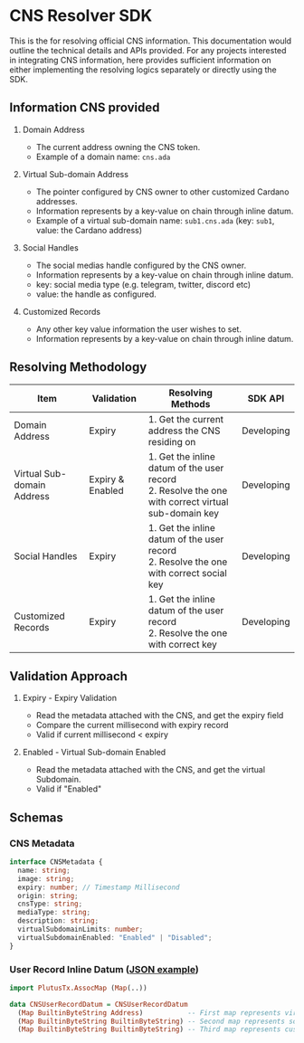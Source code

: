 # CNS Resolver SDK

This is the for resolving official CNS information. This documentation would outline the technical details and APIs provided. For any projects interested in integrating CNS information, here provides sufficient information on either implementing the resolving logics separately or directly using the SDK.

## Information CNS provided

1. Domain Address

   - The current address owning the CNS token.
   - Example of a domain name: `cns.ada`

2. Virtual Sub-domain Address

   - The pointer configured by CNS owner to other customized Cardano addresses.
   - Information represents by a key-value on chain through inline datum.
   - Example of a virtual sub-domain name: `sub1.cns.ada` (key: `sub1`, value: the Cardano address)

3. Social Handles

   - The social medias handle configured by the CNS owner.
   - Information represents by a key-value on chain through inline datum.
   - key: social media type (e.g. telegram, twitter, discord etc)
   - value: the handle as configured.

4. Customized Records
   - Any other key value information the user wishes to set.
   - Information represents by a key-value on chain through inline datum.

## Resolving Methodology

| Item                       | Validation       | Resolving Methods                                                                                      | SDK API    |
| -------------------------- | ---------------- | ------------------------------------------------------------------------------------------------------ | ---------- |
| Domain Address             | Expiry           | 1. Get the current address the CNS residing on                                                         | Developing |
| Virtual Sub-domain Address | Expiry & Enabled | 1. Get the inline datum of the user record <br> 2. Resolve the one with correct virtual sub-domain key | Developing |
| Social Handles             | Expiry           | 1. Get the inline datum of the user record <br> 2. Resolve the one with correct social key             | Developing |
| Customized Records         | Expiry           | 1. Get the inline datum of the user record <br> 2. Resolve the one with correct key                    | Developing |

## Validation Approach

1. Expiry - Expiry Validation

   - Read the metadata attached with the CNS, and get the expiry field
   - Compare the current millisecond with expiry record
   - Valid if current millisecond < expiry

2. Enabled - Virtual Sub-domain Enabled

   - Read the metadata attached with the CNS, and get the virtual Subdomain.
   - Valid if "Enabled"

## Schemas

### CNS Metadata

```ts
interface CNSMetadata {
  name: string;
  image: string;
  expiry: number; // Timestamp Millisecond
  origin: string;
  cnsType: string;
  mediaType: string;
  description: string;
  virtualSubdomainLimits: number;
  virtualSubdomainEnabled: "Enabled" | "Disabled";
}
```

### User Record Inline Datum ([JSON example](./packages/src/example/mockData.json))

```hs
import PlutusTx.AssocMap (Map(..))

data CNSUserRecordDatum = CNSUserRecordDatum
  (Map BuiltinByteString Address)           -- First map represents virtual sub-domain mapping
  (Map BuiltinByteString BuiltinByteString) -- Second map represents social profile mapping
  (Map BuiltinByteString BuiltinByteString) -- Third map represents custom records

```
